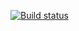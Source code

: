 [![Build status](https://ci.appveyor.com/api/projects/status/f65age04nhrouui5?svg=true)](https://ci.appveyor.com/project/MihailOkatev/ajs-4-1)
